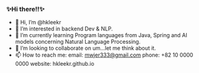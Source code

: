 ### ✨Hi there!!✨

- 👋 Hi, I’m @hkleekr
- 👀 I’m interested in backend Dev & NLP.
- 🌱 I’m currently learning Program languages from Java, Spring and AI models concerning Natural Language Processing. 
- 💞️ I’m looking to collaborate on um...let me think about it.
- 📫 How to reach me:
  email: mwjer333@gmail.com
  phone: +82 10 0000 0000
  website: hkleekr.github.io

<!---
hkleekr/hkleekr is a ✨ special ✨ repository because its `README.md` (this file) appears on your GitHub profile.
You can click the Preview link to take a look at your changes.
--->
